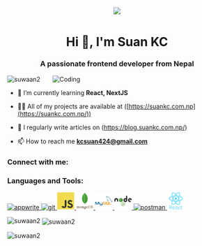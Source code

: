 <h1 align="center">
 <img src="https://www.digitalsolutionservices.com/img/services/web%20development.gif" />
</h1>
<h1 align="center">Hi 👋, I'm Suan KC</h1>
<h3 align="center">A passionate frontend developer from Nepal</h3>
<img align="right" alt="Coding" width="400" src="https://i.gifer.com/6tXM.gif">

<p align="left"> <img src="https://komarev.com/ghpvc/?username=suwaan2&label=Profile%20views&color=0e75b6&style=flat" alt="suwaan2" /> </p>

- 🌱 I’m currently learning **React, NextJS**

- 👨‍💻 All of my projects are available at ([https://suankc.com.np](https://suankc.com.np/))

- 📝 I regularly write articles on (https://blog.suankc.com.np/)

- 📫 How to reach me **kcsuan424@gmail.com**

<h3 align="left">Connect with me:</h3>
<p align="left">
</p>

<h3 align="left">Languages and Tools:</h3>
<p align="left"> <a href="https://appwrite.io" target="_blank" rel="noreferrer"> <img src="https://www.vectorlogo.zone/logos/appwriteio/appwriteio-icon.svg" alt="appwrite" width="40" height="40"/> </a> <a href="https://git-scm.com/" target="_blank" rel="noreferrer"> <img src="https://www.vectorlogo.zone/logos/git-scm/git-scm-icon.svg" alt="git" width="40" height="40"/> </a> <a href="https://developer.mozilla.org/en-US/docs/Web/JavaScript" target="_blank" rel="noreferrer"> <img src="https://raw.githubusercontent.com/devicons/devicon/master/icons/javascript/javascript-original.svg" alt="javascript" width="40" height="40"/> </a> <a href="https://www.mongodb.com/" target="_blank" rel="noreferrer"> <img src="https://raw.githubusercontent.com/devicons/devicon/master/icons/mongodb/mongodb-original-wordmark.svg" alt="mongodb" width="40" height="40"/> </a> <a href="https://www.mysql.com/" target="_blank" rel="noreferrer"> <img src="https://raw.githubusercontent.com/devicons/devicon/master/icons/mysql/mysql-original-wordmark.svg" alt="mysql" width="40" height="40"/> </a> <a href="https://nodejs.org" target="_blank" rel="noreferrer"> <img src="https://raw.githubusercontent.com/devicons/devicon/master/icons/nodejs/nodejs-original-wordmark.svg" alt="nodejs" width="40" height="40"/> </a> <a href="https://postman.com" target="_blank" rel="noreferrer"> <img src="https://www.vectorlogo.zone/logos/getpostman/getpostman-icon.svg" alt="postman" width="40" height="40"/> </a> <a href="https://reactjs.org/" target="_blank" rel="noreferrer"> <img src="https://raw.githubusercontent.com/devicons/devicon/master/icons/react/react-original-wordmark.svg" alt="react" width="40" height="40"/> </a> </p>

<p><img align="left" src="https://github-readme-stats.vercel.app/api/top-langs?username=suwaan2&show_icons=true&locale=en&layout=compact" alt="suwaan2" /></p>

<p>&nbsp;<img align="center" src="https://github-readme-stats.vercel.app/api?username=suwaan2&show_icons=true&locale=en" alt="suwaan2" /></p>

<p><img align="center" src="https://github-readme-streak-stats.herokuapp.com/?user=suwaan2&" alt="suwaan2" /></p>
